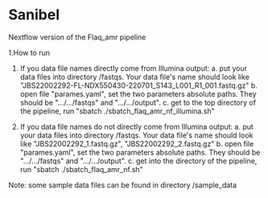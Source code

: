 # Sanibel
Nextflow version of the Flaq_amr pipeline

1.How to run
1) If you data file names directly come from Illumina output:
   a. put your data files into directory /fastqs. Your data file's name should look like "JBS22002292-FL-NDX550430-220701_S143_L001_R1_001.fastq.gz"
   b. open file "parames.yaml", set the two parameters absolute paths. They should be ".../.../fastqs" and ".../.../output".
   c. get to the top directory of the pipeline, run "sbatch ./sbatch_flaq_amr_nf_illumina.sh"

2) If you data file names do not directly come from Illumina output:
   a. put your data files into directory /fastqs. Your data file's name should look like "JBS22002292_1.fastq.gz", "JBS22002292_2.fastq.gz"
   b. open file "parames.yaml", set the two parameters absolute paths. They should be ".../.../fastqs" and ".../.../output".
   c. get into the directory of the pipeline, run "sbatch ./sbatch_flaq_amr_nf.sh"
   
Note: some sample data files can be found in directory /sample_data
